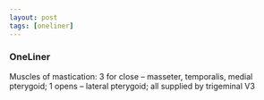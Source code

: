```yaml
---
layout: post
tags: [oneliner]
---
```



### OneLiner

Muscles of mastication: 3 for close – masseter, temporalis, medial pterygoid; 1 opens – lateral pterygoid; all supplied by trigeminal V3
